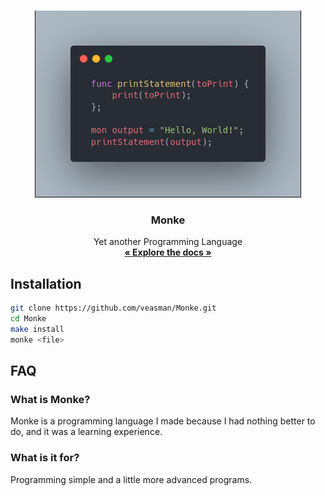<br />
<p align="center">
  <a href="https://github.com/veasman/Monke">
    <img src="./res/monke.png">
  </a>

  <h3 align="center">Monke</h3>

  <p align="center">
    Yet another Programming Language
    <br />
    <a href="https://monke.readthedocs.io"><strong>« Explore the docs »</strong></a>
  </p>

</p>

## Installation
```bash
git clone https://github.com/veasman/Monke.git
cd Monke
make install
monke <file>
```

## FAQ

### What is Monke?
Monke is a programming language I made because I had nothing better to do, and it was a learning experience.

### What is it for?
Programming simple and a little more advanced programs.
